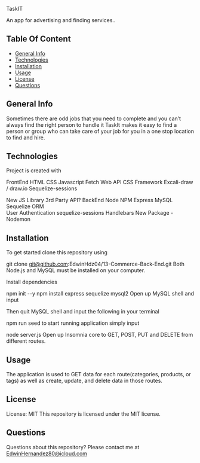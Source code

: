 TaskIT

An app for advertising and finding services..

## Table Of Content
* [General Info](#general-info)
* [Technologies](#technologies)
* [Installation](#installation)
* [Usage](#usage)
* [License](#license)
* [Questions](#questions)

## General Info
Sometimes there are odd jobs that you need to complete and you can’t always find the right person to handle it
TaskIt makes it easy to find a person or group who can take care of your job for you in a one stop location to find and hire.



## Technologies
Project is created with

FrontEnd
HTML
CSS
Javascript
Fetch
Web API
CSS Framework
Excali-draw / draw.io
Sequelize-sessions

New JS Library 3rd Party API?
BackEnd
Node
NPM
Express
MySQL
Sequelize ORM  
User Authentication sequelize-sessions
Handlebars
New Package - Nodemon


## Installation
To get started clone this repository using

git clone git@github.com:EdwinHdz04/13-Commerce-Back-End.git
Both Node.js and MySQL must be installed on your computer.

Install dependencies

npm init --y
npm install express sequelize mysql2
Open up MySQL shell and input

Then quit MySQL shell and input the following in your terminal

npm run seed
to start running application simply input

node server.js
Open up Insomnia core to GET, POST, PUT and DELETE from different routes.

## Usage
The application is used to GET data for each route(categories, products, or tags) as well as create, update, and delete data in those routes.

## License
License: MIT
This repository is licensed under the MIT license.

## Questions
Questions about this repository? Please contact me at EdwinHernandez80@icloud.com
